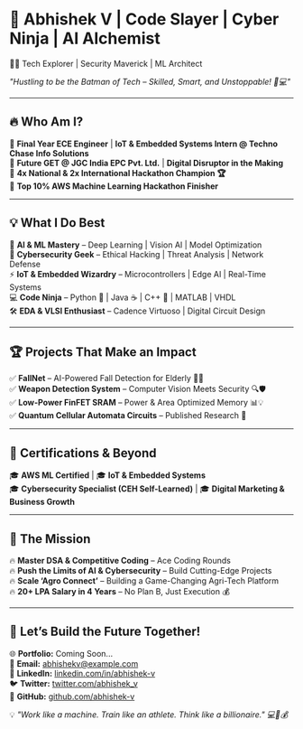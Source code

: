 # 🚀 Abhishek V | Code Slayer | Cyber Ninja | AI Alchemist  
👨‍💻 Tech Explorer | Security Maverick | ML Architect  

_"Hustling to be the Batman of Tech – Skilled, Smart, and Unstoppable! 🦇💻"_  

---

## 🔥 Who Am I?  
🔹 **Final Year ECE Engineer** | **IoT & Embedded Systems Intern @ Techno Chase Info Solutions**  
🔹 **Future GET @ JGC India EPC Pvt. Ltd.** | **Digital Disruptor in the Making**  
🔹 **4x National & 2x International Hackathon Champion 🏆**  
🔹 **Top 10% AWS Machine Learning Hackathon Finisher**  

---

## 💡 What I Do Best  
🚀 **AI & ML Mastery** – Deep Learning | Vision AI | Model Optimization  
🔐 **Cybersecurity Geek** – Ethical Hacking | Threat Analysis | Network Defense  
⚡ **IoT & Embedded Wizardry** – Microcontrollers | Edge AI | Real-Time Systems  
💻 **Code Ninja** – Python 🐍 | Java ☕ | C++ 🚀 | MATLAB | VHDL  
🛠 **EDA & VLSI Enthusiast** – Cadence Virtuoso | Digital Circuit Design  

---

## 🏆 Projects That Make an Impact  
✅ **FallNet** – AI-Powered Fall Detection for Elderly 👴📡  
✅ **Weapon Detection System** – Computer Vision Meets Security 🔍🛡️  
✅ **Low-Power FinFET SRAM** – Power & Area Optimized Memory 📊💡  
✅ **Quantum Cellular Automata Circuits** – Published Research 🚀  

---

## 📜 Certifications & Beyond  
🎓 **AWS ML Certified** | 🎓 **IoT & Embedded Systems**  
🎓 **Cybersecurity Specialist (CEH Self-Learned)** | 🎓 **Digital Marketing & Business Growth**  

---

## 🎯 The Mission  
🔥 **Master DSA & Competitive Coding** – Ace Coding Rounds  
🔥 **Push the Limits of AI & Cybersecurity** – Build Cutting-Edge Projects  
🔥 **Scale ‘Agro Connect’** – Building a Game-Changing Agri-Tech Platform  
🔥 **20+ LPA Salary in 4 Years** – No Plan B, Just Execution 💰  

---

## 🚀 Let’s Build the Future Together!  
🌐 **Portfolio:** Coming Soon...  
📩 **Email:** abhishekv@example.com  
💼 **LinkedIn:** [linkedin.com/in/abhishek-v](#)  
🐦 **Twitter:** [twitter.com/abhishek_v](#)  
📌 **GitHub:** [github.com/abhishek-v](#)  

💡 _"Work like a machine. Train like an athlete. Think like a billionaire." 💻💪💰_  
